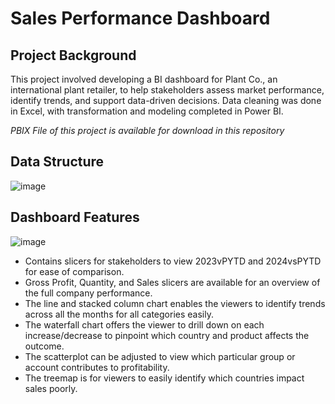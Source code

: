 # Sales Performance Dashboard

## Project Background
This project involved developing a BI dashboard for Plant Co., an international plant retailer, to help stakeholders assess market performance, identify trends, and support data-driven decisions. Data cleaning was done in Excel, with transformation and modeling completed in Power BI.

*PBIX File of this project is available for download in this repository*

## Data Structure
![image](https://github.com/user-attachments/assets/a3fa6417-3330-4538-9def-827849a9c263)

## Dashboard Features
![image](https://github.com/user-attachments/assets/29ceb584-4bbd-4e18-9953-86f55e0dca85)

  - Contains slicers for stakeholders to view 2023vPYTD and 2024vsPYTD for ease of comparison.
  - Gross Profit, Quantity, and Sales slicers are available for an overview of the full company performance.
  - The line and stacked column chart enables the viewers to identify trends across all the months for all categories easily.
  - The waterfall chart offers the viewer to drill down on each increase/decrease to pinpoint which country and product affects the outcome.
  - The scatterplot can be adjusted to view which particular group or account contributes to profitability.
  - The treemap is for viewers to easily identify which countries impact sales poorly.
